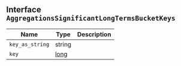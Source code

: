 ## Interface `AggregationsSignificantLongTermsBucketKeys`

| Name | Type | Description |
| - | - | - |
| `key_as_string` | string | &nbsp; |
| `key` | [long](./long.md) | &nbsp; |
